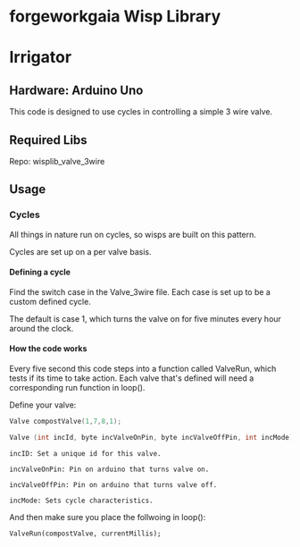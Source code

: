 
# forgeworkgaia Wisp Library

# Irrigator

## Hardware: Arduino Uno

This code is designed to use cycles in controlling a simple 3 wire valve.

## Required Libs
Repo: wisplib_valve_3wire

## Usage

### Cycles

All things in nature run on cycles, so wisps are built on this pattern.

Cycles are set up on a per valve basis.

#### Defining a cycle

Find the switch case in the Valve_3wire file. Each case is set up to be a custom defined cycle.

The default is case 1, which turns the valve on for five minutes every hour around the clock.


#### How the code works

Every five second this code steps into a function called ValveRun, which tests if its time to take action. Each valve that's defined will need a corresponding run function in loop().

Define your valve:

```c++
Valve compostValve(1,7,8,1);
```

```c++
Valve (int incId, byte incValveOnPin, byte incValveOffPin, int incMode)
```

    incID: Set a unique id for this valve.

    incValveOnPin: Pin on arduino that turns valve on.

    incValveOffPin: Pin on arduino that turns valve off.

    incMode: Sets cycle characteristics.


And then make sure you place the follwoing in loop():

`ValveRun(compostValve, currentMillis);`


